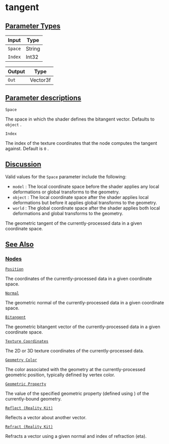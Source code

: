 # tangent


[Parameter Types](/documentation/shadergraph/geometric/tangent#Parameter-Types)
-------------------------------------------------------------------------------

| Input | Type |
| --- | --- |
| `Space` | String |
| `Index` | Int32 |

| Output | Type |
| --- | --- |
| `Out` | Vector3f |

[Parameter descriptions](/documentation/shadergraph/geometric/tangent#Parameter-descriptions)
---------------------------------------------------------------------------------------------

`Space` 

 The space in which the shader defines the bitangent vector. Defaults to
 `object` 
 .
 

`Index` 

 The index of the texture coordinates that the node computes the tangent against. Default is
 `0` 
 .
 

[Discussion](/documentation/shadergraph/geometric/tangent#Discussion)
---------------------------------------------------------------------

 Valid values for the
 `Space` 
 parameter include the following:
 

* `model` 
 : The local coordinate space before the shader applies any local deformations or global transforms to the geometry.
* `object` 
 : The local coordinate space after the shader applies local deformations but before it applies global transforms to the geometry.
* `world` 
 : The global coordinate space after the shader applies both local deformations and global transforms to the geometry.

 The geometric tangent of the currently-processed data in a given coordinate space.

[See Also](/documentation/shadergraph/geometric/tangent#see-also)
-----------------------------------------------------------------

### [Nodes](/documentation/shadergraph/geometric/tangent#nodes)

[`Position`](/documentation/shadergraph/geometric/position)

 The coordinates of the currently-processed data in a given coordinate space.
 

[`Normal`](/documentation/shadergraph/geometric/normal)

 The geometric normal of the currently-processed data in a given coordinate space.
 

[`Bitangent`](/documentation/shadergraph/geometric/bitangent)

 The geometric bitangent vector of the currently-processed data in a given coordinate space.
 

[`Texture Coordinates`](/documentation/shadergraph/geometric/texture-coordinates)

 The 2D or 3D texture coordinates of the currently-processed data.
 

[`Geometry Color`](/documentation/shadergraph/geometric/geometry-color)

 The color associated with the geometry at the currently-processed geometric position, typically defined by vertex color.
 

[`Geometric Property`](/documentation/shadergraph/geometric/geometric-property)

 The value of the specified geometric property (defined using ) of the currently-bound geometry.
 

[`Reflect (Reality
  Kit)`](/documentation/shadergraph/geometric/reflect-(realitykit))

 Reflects a vector about another vector.
 

[`Refract (Reality
  Kit)`](/documentation/shadergraph/geometric/refract-(realitykit))

 Refracts a vector using a given normal and index of refraction (eta).
 

